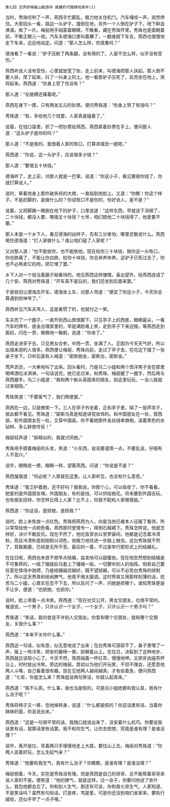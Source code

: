     第七回 空弄娇嗔看山散游伴 故藏机巧赠婢戏青年(1) 

   当时，秀珠哎哟了一声，燕西手忙脚乱，极力地关住机门。汽车嘎吱一声，突然停住。大家回头一看，路边一头驴子，撞倒在地，另外一个人倒在驴子下，地下鲜血淋漓，紫了一片。梅丽用手绢蒙着眼睛，不敢看，藏在秀珠怀里。秀珠也是面朝着前，不敢正眼儿一视。汽车夫德海口里叫着糟了，一翻身跳下车去，燕西也慢慢地走下车来，远远地站定。问道：“那人怎么样，伤很重吗？”

   德海看了一看说：“驴子压断了两条腿，没有用的了。人是不怎么样，似乎没有受伤。”

   燕西听说人没有受伤，心里就放宽了些，走上前来，叫德海把那人扶起。那人倒不要人扶，爬了起来，抖了一抖身上的土。他一看那驴子压死了，反而坐在地上，哭将起来。燕西道：“你身上受了伤没有？”

   那人道：“左胳膊还痛着呢。”

   燕西在身下一摸，只有两张五元的钞票。便问秀珠道：“你身上带了有钱吗？”

   秀珠道：“有，多给他几个钱罢，人家真是碰着了。”

   说着，在钱口袋里，抓了一把钞票给燕西。燕西拿着钞票在手上，便问那人道：“这头驴子是你的吗？”

   那人道：“不是我的，我借着人家的牲口，打算进城去一趟呢。”

   燕西道：“你说，这一头驴子，应该值多少钱？”

   那人道：“要值五十块钱。”

   德海听了，走上前，对那人就是一巴掌。说道：“你这小子，看见要赔你钱了，你就打算讹人。”

   说时，牵着他身上那件破夹袄的大襟，一直指到他脸上。又道：“你瞧！你这个样子，不是赶脚的，是做什么的？你说牲口不是你的，你好讹人，是不是？”

   说着，又把脚踢一赐倒在地下的驴子，口里说道：“这样东西，早就该下汤锅了，二十块钱，都没人要，哪值五十块钱？七爷，咱们赔他二十块钱得了，他爱要不要。”

   那人本是一个乡下人，看见德海的凶样子，先有三分害怕，哪里还敢说什么。燕西喝住德海道：“打人家做什么？谁让咱们碰了人家呢？”

   又对那人道：“也不能依你，也不能依他。现在给你三十块钱，赔你这一头牲口。你也跌痛了，不能让你白跌，给你十块钱，你去休养休养。这驴子已死过去了，你也不必再卖它的肉，把它埋了罢。”

   乡下人对一个钱当着磨子般看待的。他见燕西这样慷慨，喜出望外，给燕西连请了几个安。燕西对秀珠道：“开车真不是玩的，我们还坐到后面来罢。”

   于是依旧让德海去开车。德海坐上车，对那人骂道：“便宜了你这小子，今天你总算遇到财神爷了。”

   燕西听见汽车夫骂人，这是看惯了的，也就付之一笑。

   车夫兜了一个圈子，一直开到西山旅馆脚下。只见亭子上的西崽，眼睛最尖，一看汽车的牌号，是金总理家里的，早是满脸堆上笑，走到亭子下来迎接。等燕西走到面前，闪在一旁，微微地一鞠躬，说道：“你来了。”

   燕西走进亭子去，只见男女合参，中西一贯，坐满了人。正因为今天天气好，所以出城来游的人很多。燕西便让梅丽、秀珠向前，走过了亭子去，在花边下摆了一张桌子坐下。只听后面有人喊道：“密斯脱金，密斯白，密斯金。”

   莺声沥沥，一大串地叫了出来。回头看时，乃是乌二小姐和两个西洋男子坐在那里喝啤酒吃冰淇淋。一句话说完，她已走过来，和秀珠、梅丽握了一握手，然后再与燕西握手。乌二小姐道：“我和两个新从英国来的朋友，到这里玩玩，一会儿我就过来相陪。”

   秀珠笑道：“不要客气了，我们两便罢。”

   燕西在一边，只是微笑一下。三人在亭子外坐着，正和亭子里，隔了一层芦帘子，彼此都不看见。秀珠道：“密斯乌真是知道讲究妆饰的。和中国朋友在一处，穿西装，和外国朋友在一处，又穿中国装。你不看她那件金丝绒单旗袍，滚着黑色的水钻辫，多么鲜艳夺目！”

   梅丽轻声道：“妖精似的，我就讨厌她。”

   秀珠用手摸着梅丽的头发，笑道：“小东西，说话要谨慎一点，不要乱说，仔细有人不高兴。”

   说毕，眼睛皮一撩，眼睛一转，望着燕西。问道：“你说是不是？”

   燕西皱眉道：“何必呢？人家就在这里。让人家听见，也没有什么意思。”

   秀珠道：“我卫护着她，还不好吗？据我说，你那个心，可以收收了，你不看看，她爱的是外国朋友哩。外国朋友，有的是钱，可以供给她花。将来要到外国去玩，也有朋友招待，你怎样比得上人家？比不上，你就不配和人家做情敌。”

   燕西道：“你这话，是损她，是损我？”

   说时，脸上未免放一点红色。秀珠把燕西为人，向是当他已被本人征服了看待，所以常常给他一点颜色看。燕西那时爱情专一，拜倒石榴裙下。秀珠怎样说，他就怎样好，决计不敢反抗。现在不然了，他吃饭穿衣以至梦寐间，他都是记念着冷清秋。而且冷清秋是刚刚假以词色，他极力地往进一步路上做去。这白秀珠就不然了，耳鬓厮磨，已经是无所不至。最后的一着，不过是举行那形式上的结婚礼。

   在往日呢，燕西也未尝不想早点结婚，益发地可以甜蜜些。现在他忽然想到结婚是不可鲁莽的，一结了婚就如马套上了缰绳一般，一切要听别人的指挥。倘若自己要任意在情场中驰骋，乃是结婚越迟越好。既不望结婚，可以不必受白秀珠的挟制了。所以这天秀珠和他闹脾气，他竟不很太服调。这时秀珠又用那样刻薄的话，挖苦乌二小姐，心里实在忍不下去，所以反问了一声，问她是损哪个。谁知秀珠更是不让步，便道：“也损她，也损你。”

   说时，脸上带着一点冷笑。燕西道：“现在社交公开，男女交朋友，也很平常的。难道说，一个男子，只许认识一个女子，一个女子，只许认识一个男子吗？”

   秀珠道：“笑话，我何尝说不许别人交朋友。你爱和哪个交朋友，就和哪个交朋友，关我什么事？”

   燕西道：“本来不关你什么事。”

   燕西这一句话，似有意，似无意地说了出来；在白秀珠可涵容不了，鼻子里嘿了一声，接上一阵冷笑，把坐的藤椅一挪，脸朝着山上。在往日，决裂到了这种地步，燕西就应该陪小心了。今天不然，燕西端着一杯红茶，慢慢地呷。又把牙齿碰茶杯沿上，时时放出冷笑。旁边的梅丽，其初以为他们开玩笑，不但不理会，还愿意他两人斗嘴，自己看着很有趣。现在见他两人越闹越真，才有些着急，便问燕西道：“七哥，你是怎么来？秀珠姐说两句笑话，你就认起真来。”

   燕西道：“我不认真。什么事，我也当是假的。可是白小姐她要和我认真，我有什么法子呢？”

   秀珠将椅子又一移，忽地掉转身，说道：“什么都是假的？你这话里有话，当着你妹妹的面，你且说出来。”

   燕西道：“这是一句很平常的话，我随口就说出来了，没安着什么机巧。你要说我话里有话，就算话里有话罢。我不和你生气，让你去想想，究竟是谁有理？是谁没理？”

   说毕，离开座位，背着两只手慢慢地走上大路，要往山上去。梅丽对秀珠道：“你两人说着好玩，怎么生起气来？”

   秀珠道：“他要和我生气，我有什么法子？你瞧瞧，是谁有理？是谁没理？”

   梅丽想着，今天，实在是秀珠没有理。但是燕西是自己的哥哥，总不能帮着哥哥来说人家的不是。便笑道：“他的脾气，就是这样。过一会子，你要问他说了些什么，我包他都会忘了。你和别人生气，那还有可说，你和我七哥生气，人家知道，不是笑话吗？虽然有句俗话，打是疼，骂是爱，可是你还没到咱们金家来，要执行威权，还似乎早了一点子哩。”

